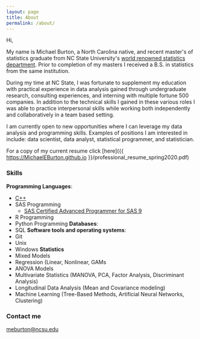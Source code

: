 ```yaml
---
layout: page
title: About
permalink: /about/
---
```


Hi, 

My name is Michael Burton, a North Carolina native, and recent master's of statistics graduate from NC State University's [world renowned statistics department](https://statistics.sciences.ncsu.edu/know-us/rankings-awards-stats/). Prior to completion of my masters I received a B.S. in statistics from the same institution.

During my time at NC State, I was fortunate to supplement my education with practical experience in data analysis gained through undergraduate research, consulting experiences, and interning with multiple fortune 500 companies. In addition to the technical skills I gained in these various roles I was able to practice interpersonal skills while working both independently and collaboratively in a team based setting. 

I am currently open to new opportunities where I can leverage my data analysis and programming skills. Examples of positions I am interested in include: data scientist, data analyst, statistical programmer, and statistician.

For a copy of my current resume click [here]({{ https://MichaelEBurton.github.io }}/professional_resume_spring2020.pdf) 

### Skills
**Programming Languages**: 
+ [C++](https://github.com/MichaelEBurton/PPP_Cpp)
+ SAS Programming
  - [SAS Certified Advanced Programmer for SAS 9](https://www.youracclaim.com/badges/047e8f37-ed81-4b2a-8be0-6968d4d42d4c/linked_in_profile)
+ R Programming
+ Python Programming 
**Databases**:
+ SQL
**Software tools and operating systems**:
+ Git
+ Unix
+ Windows 
**Statistics**
+ Mixed Models
+ Regression (Linear, Nonlinear, GAMs
+ ANOVA Models
+ Multivariate Statistics (MANOVA, PCA, Factor Analysis, Discriminant Analysis)
+ Longitudinal Data Analysis (Mean and Covariance modeling)
+ Machine Learning (Tree-Based Methods, Artificial Neural Networks, Clustering)

### Contact me

[meburton@ncsu.edu](mailto:meburton@ncsu.edu)
